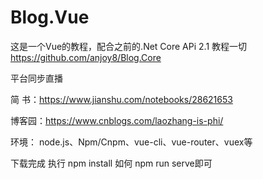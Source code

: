 # Blog.Vue
这是一个Vue的教程，配合之前的.Net Core APi 2.1 教程一切
https://github.com/anjoy8/Blog.Core

平台同步直播

简  书：https://www.jianshu.com/notebooks/28621653

博客园：https://www.cnblogs.com/laozhang-is-phi/

环境：
node.js、Npm/Cnpm、vue-cli、vue-router、vuex等

下载完成
执行 npm install
如何 npm run serve即可

